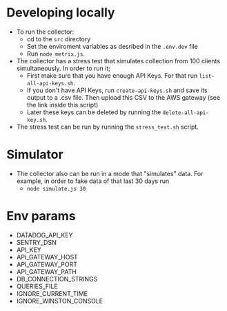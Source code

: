 Developing locally
==================

- To run the collector:
  * cd to the `src` directory
  * Set the enviroment variables as desribed in the `.env.dev` file
  * Run `node metrix.js`.
- The collector has a stress test that simulates collection from 100 clients simultaneously. In order to run it;
  * First make sure that you have enough API Keys. For that run `list-all-api-keys.sh`.
  * If you don't have API Keys, run `create-api-keys.sh` and save its output to a .csv file. Then upload this CSV to the AWS gateway (see the link inside this script)
  * Later these keys can be deleted by running the `delete-all-api-key.sh`.
- The stress test can be run by running the `stress_test.sh` script.

Simulator
==================
- The collector also can be run in a mode that "simulates" data. For example, in order to fake data of that last 30 days run
  * `node simulate.js 30`

Env params
==================
- DATADOG_API_KEY
- SENTRY_DSN
- API_KEY
- API_GATEWAY_HOST
- API_GATEWAY_PORT
- API_GATEWAY_PATH
- DB_CONNECTION_STRINGS
- QUERIES_FILE
- IGNORE_CURRENT_TIME
- IGNORE_WINSTON_CONSOLE
